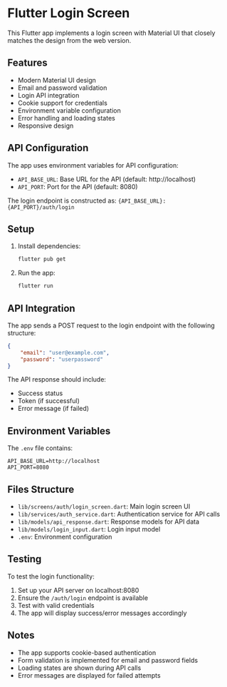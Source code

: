 # Flutter Login Screen

This Flutter app implements a login screen with Material UI that closely matches the design from the web version.

## Features

-   Modern Material UI design
-   Email and password validation
-   Login API integration
-   Cookie support for credentials
-   Environment variable configuration
-   Error handling and loading states
-   Responsive design

## API Configuration

The app uses environment variables for API configuration:

-   `API_BASE_URL`: Base URL for the API (default: http://localhost)
-   `API_PORT`: Port for the API (default: 8080)

The login endpoint is constructed as: `{API_BASE_URL}:{API_PORT}/auth/login`

## Setup

1. Install dependencies:

    ```bash
    flutter pub get
    ```

2. Run the app:
    ```bash
    flutter run
    ```

## API Integration

The app sends a POST request to the login endpoint with the following structure:

```json
{
	"email": "user@example.com",
	"password": "userpassword"
}
```

The API response should include:

-   Success status
-   Token (if successful)
-   Error message (if failed)

## Environment Variables

The `.env` file contains:

```
API_BASE_URL=http://localhost
API_PORT=8080
```

## Files Structure

-   `lib/screens/auth/login_screen.dart`: Main login screen UI
-   `lib/services/auth_service.dart`: Authentication service for API calls
-   `lib/models/api_response.dart`: Response models for API data
-   `lib/models/login_input.dart`: Login input model
-   `.env`: Environment configuration

## Testing

To test the login functionality:

1. Set up your API server on localhost:8080
2. Ensure the `/auth/login` endpoint is available
3. Test with valid credentials
4. The app will display success/error messages accordingly

## Notes

-   The app supports cookie-based authentication
-   Form validation is implemented for email and password fields
-   Loading states are shown during API calls
-   Error messages are displayed for failed attempts
